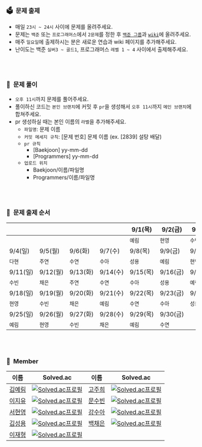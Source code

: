 ### 🗳&nbsp;&nbsp;문제 출제
- 매일 `23시 ~ 24시` 사이에 문제를 올려주세요.
- 문제는 `백준` 또는 `프로그래머스`에서 `2문제`를 정한 후 [`백준 그룹`](https://www.acmicpc.net/group/practice/15438)과 [`wiki`](https://github.com/aerimforest/CS-Study/wiki)에 올려주세요.
- 매주 `일요일`에 출제하시는 분은 새로운 연습과 wiki 페이지를 추가해주세요.
- 난이도는 백준 `실버3 ~ 골드1`, 프로그래머스 `레벨 1 ~ 4` 사이에서 출제해주세요.

<br/><br/>

### 📄&nbsp;&nbsp;문제 풀이
- `오후 11시`까지 문제를 풀어주세요.
- 풀이하신 코드는 `본인 브랜치`에 커밋 후 `pr`을 생성해서 `오후 11시`까지 `메인 브랜치`에 합쳐주세요.
- pr 생성하실 때는 본인 이름의 `라벨`을 추가해주세요.
  - `파일명`: 문제 이름
  - `커밋 메세지 규칙`: [문제 번호] 문제 이름 (ex. [2839] 설탕 배달)
  - `pr 규칙`
    - [Baekjoon] yy-mm-dd
    - [Programmers] yy-mm-dd
  - `업로드 위치`
    - Baekjoon/이름/파일명
    - Programmers/이름/파일명
    
<br/><br/>

### 🔗&nbsp;&nbsp;문제 출제 순서
|||||9/1(목)|9/2(금)|9/3(토)|
|-|-|-|-|-|-|-|
|||||`예림`|`현영`|`수빈`|
|9/4(일)|9/5(월)|9/6(화)|9/7(수)|9/8(목)|9/9(금)|9/10(토)|
|`다현`|`주연`|`수연`|`수아`|`성용`|`예림`|`현영`|
|9/11(일)|9/12(월)|9/13(화)|9/14(수)|9/15(목)|9/16(금)|9/17(토)|
|`수빈`|`채은`|`주연`|`수연`|`수아`|`성용`|`예림`|
|9/18(일)|9/19(월)|9/20(화)|9/21(수)|9/22(목)|9/23(금)|9/24(토)|
|`현영`|`수빈`|`채은`|`예림`|`수연`|`수아`|`성용`|
|9/25(일)|9/26(월)|9/27(화)|9/28(수)|9/29(목)|9/30(금)|
|`예림`|`현영`|`수빈`|`채은`|`예림`|`수연`|

<br/><br/>

### 👥&nbsp;&nbsp;Member
|이름|Solved.ac|이름|Solved.ac|
|--|--|--|--|
|[김예림](https://github.com/aerimforest)|[![Solved.ac프로필](http://mazassumnida.wtf/api/mini/generate_badge?boj=yerim5287)](https://solved.ac/yerim5287)|[고주희](https://github.com/ko509)|[![Solved.ac프로필](http://mazassumnida.wtf/api/mini/generate_badge?boj=budludl)](https://solved.ac/budludl)|  
|[이지유](https://github.com/jiyoulee)|[![Solved.ac프로필](http://mazassumnida.wtf/api/mini/generate_badge?boj=earth)](https://solved.ac/earth)|[문수빈](https://github.com/subinmun1997)|[![Solved.ac프로필](http://mazassumnida.wtf/api/mini/generate_badge?boj=subeloper)](https://solved.ac/subeloper)|  
|[서현영](https://github.com/magnolia5)|[![Solved.ac프로필](http://mazassumnida.wtf/api/mini/generate_badge?boj=magnolia5)](https://solved.ac/magnolia5)|[강수아](https://github.com/rkdtndk99)|[![Solved.ac프로필](http://mazassumnida.wtf/api/mini/generate_badge?boj=christinek99)](https://solved.ac/christinek99)|
|[김성용](https://github.com/soeng-dev)|[![Solved.ac프로필](http://mazassumnida.wtf/api/mini/generate_badge?boj=tjddyd1565)](https://solved.ac/tjddyd1565)|[백채은](https://github.com/ABChaeeun)|[![Solved.ac프로필](http://mazassumnida.wtf/api/mini/generate_badge?boj=ceunnii)](https://solved.ac/ceunnii)|
|[이재형](https://github.com/jhl8041)|[![Solved.ac프로필](http://mazassumnida.wtf/api/mini/generate_badge?boj=jhl8041)](https://solved.ac/jhl8041)|[](https://github.com/깃헙아이디)||
